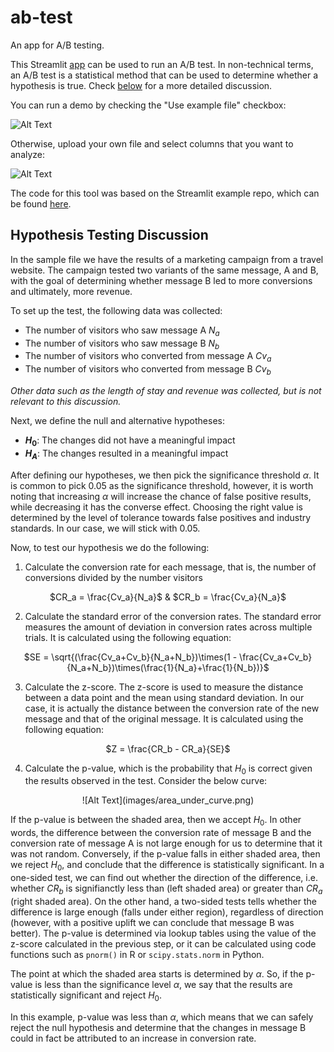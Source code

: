 # ab-test
An app for A/B testing.

This Streamlit [app](https://el-grudge-ab-test-app-l2gvyr.streamlit.app/) can be used to run an A/B test. In non-technical terms, an A/B test is a statistical method that 
can be used to determine whether a hypothesis is true. Check [below](#hypothesis-testing-discussion) for a more detailed discussion.

You can run a demo by checking the "Use example file" checkbox:

![Alt Text](images/use_example.gif)

Otherwise, upload your own file and select columns that you want to analyze:

![Alt Text](images/upload_file.gif)

The code for this tool was based on the Streamlit example repo, which can be found [here](https://github.com/streamlit/example-app-ab-testing).

## Hypothesis Testing Discussion

In the sample file we have the results of a marketing campaign from a travel website. The campaign tested two variants of the same message, A and B, with the goal of determining whether message B led to more conversions and ultimately, more revenue.

To set up the test, the following data was collected:

* The number of visitors who saw message A $N_a$
* The number of visitors who saw message B $N_b$
* The number of visitors who converted from message A $Cv_a$
* The number of visitors who converted from message B $Cv_b$

*Other data such as the length of stay and revenue was collected, but is not relevant to this discussion.*

Next, we define the null and alternative hypotheses:
* **$H_0$**: The changes did not have a meaningful impact 
* **$H_A$**: The changes resulted in a meaningful impact 

After defining our hypotheses, we then pick the significance threshold $\alpha$. It is common to pick $0.05$ as the significance threshold, however, it is worth noting that increasing $\alpha$ will increase the chance of false positive results, while decreasing it has the converse effect. Choosing the right value is determined by the level of tolerance towards false positives and industry standards. In our case, we will stick with $0.05$.

Now, to test our hypothesis we do the following: 

1. Calculate the conversion rate for each message, that is, the number of conversions divided by the number visitors  

<p align=center>$CR_a = \frac{Cv_a}{N_a}$ & $CR_b = \frac{Cv_a}{N_a}$</p>

2. Calculate the standard error of the conversion rates. The standard error measures the amount of deviation in conversion rates across multiple trials. It is calculated using the following equation:

<p align=center>$SE = \sqrt{(\frac{Cv_a+Cv_b}{N_a+N_b})\times(1 - \frac{Cv_a+Cv_b}{N_a+N_b})\times(\frac{1}{N_a}+\frac{1}{N_b})}$</p>

3. Calculate the z-score. The z-score is used to measure the distance between a data point and the mean using standard deviation. In our case, it is actually the distance between the conversion rate of the new message and that of the original message. It is calculated using the following equation:

<p align=center>$Z = \frac{CR_b - CR_a}{SE}$</p>

4. Calculate the p-value, which is the probability that $H_0$ is correct given the results observed in the test. Consider the below curve:

<p align=center>![Alt Text](images/area_under_curve.png)</p>

If the p-value is between the shaded area, then we accept $H_0$. In other words, the difference between the conversion rate of message B and the conversion rate of message A is not large enough for us to determine that it was not random. Conversely, if the p-value falls in either shaded area, then we reject $H_0$, and conclude that the difference is statistically significant. In a one-sided test, we can find out whether the direction of the difference, i.e. whether $CR_b$ is signifianctly less than (left shaded area) or greater than $CR_a$ (right shaded area). On the other hand, a two-sided tests tells whether the difference is large enough (falls under either region), regardless of direction (however, with a positive uplift we can conclude that message B was better). The p-value is determined via lookup tables using the value of the z-score calculated in the previous step, or it can be calculated using code functions such as `pnorm()` in R or `scipy.stats.norm` in Python.

The point at which the shaded area starts is determined by $\alpha$. So, if the p-value is less than the significance level $\alpha$, we say that the results are statistically significant and reject $H_0$.

In this example, p-value was less than $\alpha$, which means that we can safely reject the null hypothesis and determine that the changes in message B could in fact be attributed to an increase in conversion rate.
